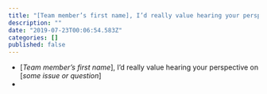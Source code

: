 ```yaml
---
title: "[Team member’s first name], I’d really value hearing your perspective on [some issue or question]"
description: ""
date: "2019-07-23T00:06:54.583Z"
categories: []
published: false
---
```


  

-   \[_Team member’s first name_\], I’d really value hearing your perspective on \[_some issue or question_\]
-
